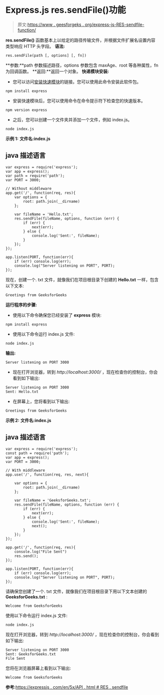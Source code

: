 # Express.js res.sendFile()功能

> 原文:[https://www . geesforgeks . org/express-js-RES-sendfile-function/](https://www.geeksforgeeks.org/express-js-res-sendfile-function/)

**res.sendFile()** 函数基本上以给定的路径传输文件，并根据文件扩展名设置内容类型响应 HTTP 头字段。
**语法:**

```
res.sendFile(path [, options] [, fn])
```

**参数:**path 参数描述路径，options 参数包含 maxAge、root 等各种属性，fn 为回调函数。
**返回:**返回一个对象。
**快递模块安装:**

*   您可以访问[安装快速模块](https://www.npmjs.com/package/express)的链接。您可以使用此命令安装此软件包。

```
npm install express
```

*   安装快速模块后，您可以使用命令在命令提示符下检查您的快速版本。

```
npm version express
```

*   之后，您可以创建一个文件夹并添加一个文件，例如 index.js。

```
node index.js
```

**示例 1:** **文件名:index.js**

## java 描述语言

```
var express = require('express');
var app = express();
var path = require('path');
var PORT = 3000;

// Without middleware
app.get('/', function(req, res){
    var options = {
        root: path.join(__dirname)
    };

    var fileName = 'Hello.txt';
    res.sendFile(fileName, options, function (err) {
        if (err) {
            next(err);
        } else {
            console.log('Sent:', fileName);
        }
    });
});

app.listen(PORT, function(err){
    if (err) console.log(err);
    console.log("Server listening on PORT", PORT);
});
```

现在，创建一个. txt 文件，就像我们在项目根目录下创建的 **Hello.txt** 一样，包含以下文本:

```
Greetings from GeeksforGeeks
```

**运行程序的步骤:**

*   使用以下命令确保您已经安装了 **express** 模块:

```
npm install express
```

*   使用以下命令运行 index.js 文件:

```
node index.js
```

**输出:**

```
Server listening on PORT 3000
```

*   现在打开浏览器，转到 *http://localhost:3000/* ，现在检查你的控制台，你会看到如下输出:

```
Server listening on PORT 3000
Sent: Hello.txt
```

*   在屏幕上，您将看到以下输出:

```
Greetings from GeeksforGeeks
```

**示例 2:** **文件名:index.js**

## java 描述语言

```
var express = require('express');
const path = require('path');
var app = express();
var PORT = 3000;

// With middleware
app.use('/', function(req, res, next){

    var options = {
        root: path.join(__dirname)
    };

    var fileName = 'GeeksforGeeks.txt';
    res.sendFile(fileName, options, function (err) {
        if (err) {
            next(err);
        } else {
            console.log('Sent:', fileName);
            next();
        }
    });
});

app.get('/', function(req, res){
    console.log("File Sent")
    res.send();
});

app.listen(PORT, function(err){
    if (err) console.log(err);
    console.log("Server listening on PORT", PORT);
});
```

请确保您创建了一个. txt 文件，就像我们在项目根目录下用以下文本创建的 **GeeksforGeeks.txt** :

```
Welcome from GeeksforGeeks
```

使用以下命令运行 index.js 文件:

```
node index.js
```

现在打开浏览器，转到 *http://localhost:3000/* ，现在检查你的控制台，你会看到如下输出:

```
Server listening on PORT 3000
Sent: GeeksforGeeks.txt
File Sent
```

您将在浏览器屏幕上看到以下输出:

```
Welcome from GeeksforGeeks
```

**参考:**[https://expressjs . com/en/5x/API . html # RES . sendfile](https://expressjs.com/en/5x/api.html#res.sendFile)